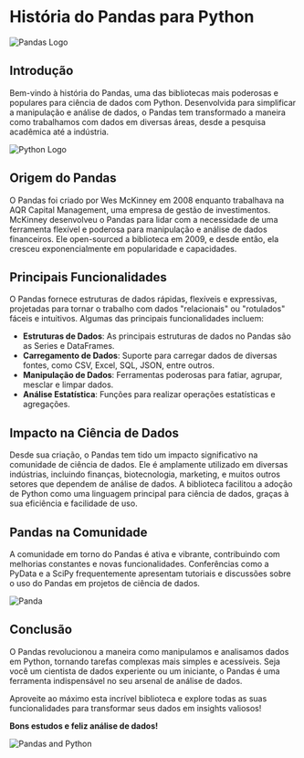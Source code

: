 # História do Pandas para Python

![Pandas Logo](https://pandas.pydata.org/static/img/pandas_mark.svg)

## Introdução

Bem-vindo à história do Pandas, uma das bibliotecas mais poderosas e populares para ciência de dados com Python. Desenvolvida para simplificar a manipulação e análise de dados, o Pandas tem transformado a maneira como trabalhamos com dados em diversas áreas, desde a pesquisa acadêmica até a indústria.

![Python Logo](https://www.python.org/static/community_logos/python-logo-master-v3-TM.png)

## Origem do Pandas

O Pandas foi criado por Wes McKinney em 2008 enquanto trabalhava na AQR Capital Management, uma empresa de gestão de investimentos. McKinney desenvolveu o Pandas para lidar com a necessidade de uma ferramenta flexível e poderosa para manipulação e análise de dados financeiros. Ele open-sourced a biblioteca em 2009, e desde então, ela cresceu exponencialmente em popularidade e capacidades.

## Principais Funcionalidades

O Pandas fornece estruturas de dados rápidas, flexíveis e expressivas, projetadas para tornar o trabalho com dados "relacionais" ou "rotulados" fáceis e intuitivos. Algumas das principais funcionalidades incluem:

- **Estruturas de Dados**: As principais estruturas de dados no Pandas são as Series e DataFrames.
- **Carregamento de Dados**: Suporte para carregar dados de diversas fontes, como CSV, Excel, SQL, JSON, entre outros.
- **Manipulação de Dados**: Ferramentas poderosas para fatiar, agrupar, mesclar e limpar dados.
- **Análise Estatística**: Funções para realizar operações estatísticas e agregações.

## Impacto na Ciência de Dados

Desde sua criação, o Pandas tem tido um impacto significativo na comunidade de ciência de dados. Ele é amplamente utilizado em diversas indústrias, incluindo finanças, biotecnologia, marketing, e muitos outros setores que dependem de análise de dados. A biblioteca facilitou a adoção de Python como uma linguagem principal para ciência de dados, graças à sua eficiência e facilidade de uso.

## Pandas na Comunidade

A comunidade em torno do Pandas é ativa e vibrante, contribuindo com melhorias constantes e novas funcionalidades. Conferências como a PyData e a SciPy frequentemente apresentam tutoriais e discussões sobre o uso do Pandas em projetos de ciência de dados.

![Panda](https://upload.wikimedia.org/wikipedia/commons/0/0f/Grosser_Panda.JPG)

## Conclusão

O Pandas revolucionou a maneira como manipulamos e analisamos dados em Python, tornando tarefas complexas mais simples e acessíveis. Seja você um cientista de dados experiente ou um iniciante, o Pandas é uma ferramenta indispensável no seu arsenal de análise de dados.

Aproveite ao máximo esta incrível biblioteca e explore todas as suas funcionalidades para transformar seus dados em insights valiosos!

**Bons estudos e feliz análise de dados!**

![Pandas and Python](https://upload.wikimedia.org/wikipedia/commons/thumb/3/31/NumPy_logo_2020.svg/512px-NumPy_logo_2020.svg.png)



